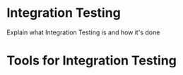 # Integration Testing

Explain what Integration Testing is and how it's done

# Tools for Integration Testing